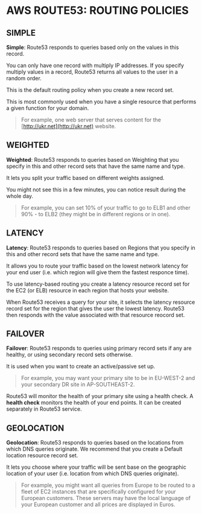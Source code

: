 # AWS ROUTE53: ROUTING POLICIES


## SIMPLE

**Simple**: Route53 responds to queries based only on the values in this record. 

You can only have one record with multiply IP addresses. If you specify multiply values in a record, Route53 returns all values to the user in a random order. 

This is the default routing policy when you create a new record set.

This is most commonly used when you have a single resource that performs a given function for your domain.

> For example, one web server that serves content for the [http://ukr.net](http://ukr.net) website.


## WEIGHTED

**Weighted**: Route53 responds to queries based on Weighting that you specify in this and other record sets that have the same name and type.

It lets you split your traffic based on different weights assigned.

You might not see this in a few minutes, you can notice result during the whole day.

> For example, you can set 10% of your traffic to go to ELB1 and other 90% - to ELB2 (they might be in different regions or in one).



## LATENCY

**Latency**: Route53 responds to queries based on Regions that you specify in this and other record sets that have the same name and type.

It allows you to route your traffic based on the lowest network latency for your end user (i.e. which region will give them the fastest responce time).

To use latency-based routing you create a latency resource record set for the EC2 (or ELB) resource in each region that hosts your website. 

When Route53 receives a query for your site, it selects the latency resource record set for the region that gives the user the lowest latency. Route53 then responds with the value associated with that resource reocord set. 


## FAILOVER

**Failover**: Route53 responds to queries using primary record sets if any are healthy, or using secondary record sets otherwise.

It is used when you want to create an active/passive set up. 

> For example, you may want your primary site to be in EU-WEST-2 and your secondary DR site in AP-SOUTHEAST-2.

Route53 will monitor the health of your primary site using a health check. A **health check** monitors the health of your end points. It can be created separately in Route53 service.


## GEOLOCATION

**Geolocation**: Route53 responds to queries based on the locations from which DNS queries originate. We recommend that you create a Default location resource record set.

It lets you choose where your traffic will be sent base on the geographic location of your user (i.e. location from which DNS queries originate).

> For example, you might want all queries from Europe to be routed to a fleet of EC2 instances that are specifically configured for your European customers. These servers may have the local language of your European customer and all prices are displayed in Euros.












































